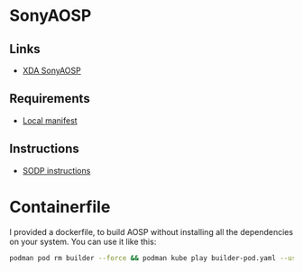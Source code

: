 # SonyAOSP

## Links
- [XDA SonyAOSP](https://xdaforums.com/t/sodp-rom-aosp-sonyaosp-14-alpha.4642894/)

## Requirements
- [Local manifest](https://github.com/sonyxperiadev/local_manifests)

## Instructions
- [SODP instructions](https://developer.sony.com/open-source/aosp-on-xperia-open-devices/guides/aosp-build-instructions/build-aosp-android-14/)

# Containerfile
I provided a dockerfile, to build AOSP without installing all the dependencies on your system.
You can use it like this:
```bash
podman pod rm builder --force && podman kube play builder-pod.yaml --userns=keep-id
```
